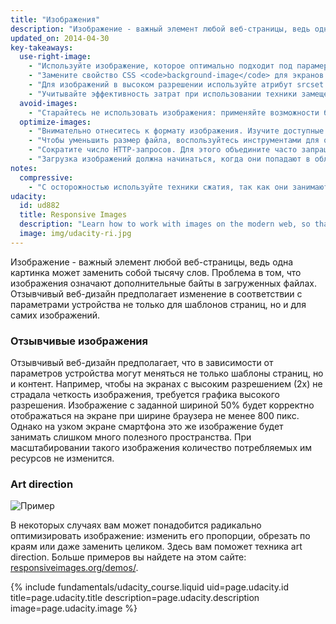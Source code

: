 ```yaml
---
title: "Изображения"
description: "Изображение - важный элемент любой веб-страницы, ведь одна картинка может заменить собой тысячу слов. Проблема в том, что изображения означают дополнительные байты в загруженных файлах.  Отзывчивый веб-дизайн предполагает, что в зависимости от параметров устройства могут меняться не только шаблоны страниц, но и сами изображения."
updated_on: 2014-04-30
key-takeaways:
  use-right-image:
    - "Используйте изображение, которое оптимально подходит под парамеры устройства: размер экрана, разрешение и шаблон страниц."
    - "Замените свойство CSS <code>background-image</code> для экранов с высоким разрешением и применением медиазапросов на <code>min-resolution</code> и <code>-webkit-min-device-pixel-ratio</code>."
    - "Для изображений в высоком разрешении используйте атрибут srcset (наряду с изображениями 1x в разметке)."
    - "Учитывайте эффективность затрат при использовании техники замещения текста изображением в JavaScript или сжатии изображений высокого разрешения для устройств с низким разрешением экрана."
  avoid-images:
    - "Старайтесь не использовать изображения: применяйте возможности браузера, замещайте изображения символами Unicode, а комплексные значки - иконочными шрифтами."
  optimize-images:
    - "Внимательно отнеситесь к формату изображения. Изучите доступные вам форматы и выберите наиболее подходящий."
    - "Чтобы уменьшить размер файла, воспользуйтесь инструментами для оптимизации и сжатия изображений."
    - "Сократите число HTTP-запросов. Для этого объедините часто запрашиваемые изображения в спрайты."
    - "Загрузка изображений должна начинаться, когда они попадают в область просмотра. Так вы ускорите загрузку базовой страницы и уменьшите ее вес."
notes:
  compressive:
    - "С осторожностью используйте техники сжатия, так как они занимают больше памяти и требуют затрат на декодирование.  Адаптация крупных изображений для небольших экранов - ресурсоемкий процесс. Он может вызвать проблемы в работе низкопроизводительных устройств с небольшим объемом памяти и ограниченными возможностями обработки данных."
udacity:
  id: ud882
  title: Responsive Images
  description: "Learn how to work with images on the modern web, so that your images look great and load quickly on any device and pick up a range of skills and techniques to smoothly integrate responsive images into your development workflow."
  image: img/udacity-ri.jpg
---
```


<p class="intro">
  Изображение - важный элемент любой веб-страницы, ведь одна картинка может заменить собой тысячу слов. Проблема в том, что изображения означают дополнительные байты в загруженных файлах.  Отзывчивый веб-дизайн предполагает изменение в соответствии с параметрами устройства не только для шаблонов страниц, но и для самих изображений.
</p>


### Отзывчивые изображения

Отзывчивый веб-дизайн предполагает, что в зависимости от параметров устройства могут меняться не только шаблоны страниц, но и контент.  Например, чтобы на экранах с высоким разрешением (2x) не страдала четкость изображения, требуется графика высокого разрешения.  Изображение с заданной шириной 50% будет корректно отображаться на экране при ширине браузера не менее 800 пикс. Однако на узком экране смартфона это же изображение будет занимать слишком много полезного пространства. При масштабировании такого изображения количество потребляемых им ресурсов не изменится.

### Art direction

<img class="center" src="img/art-direction.png" alt="Пример"
srcset="img/art-direction.png 1x, img/art-direction-2x.png 2x">

В некоторых случаях вам может понадобится радикально оптимизировать изображение: изменить его пропорции, обрезать по краям или даже заменить целиком.  Здесь вам поможет техника art direction.  Больше примеров вы найдете на этом сайте: [responsiveimages.org/demos/](http://responsiveimages.org/demos/).

{% include fundamentals/udacity_course.liquid uid=page.udacity.id title=page.udacity.title description=page.udacity.description image=page.udacity.image %}



